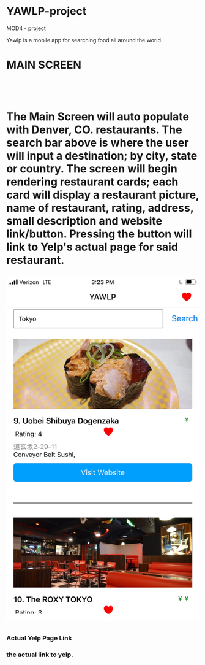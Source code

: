 # YAWLP-project
MOD4 - project

Yawlp is a mobile app for searching food all around the world.
<br>
<h1>  MAIN SCREEN <h1>
<br>
<p>The Main Screen will auto populate with Denver, CO. restaurants. The search bar above is where the user will input a destination; by city, state or country. The screen will begin rendering restaurant cards; each card will display a restaurant picture, name of restaurant, rating, address, small description and website link/button. Pressing the button will link to Yelp's actual page for said restaurant. </p>

![alt text](/assets/YawlpSearch.jpeg)
<br>
<h3> Actual Yelp Page Link<h3>
<p>the actual link to yelp.  </p>